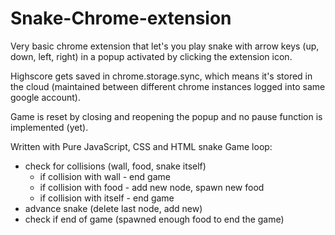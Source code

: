 # Snake-Chrome-extension

Very basic chrome extension that let's you play snake with arrow keys (up, down, left, right) in a popup activated by clicking the extension icon.

Highscore gets saved in chrome.storage.sync, which means it's stored in the cloud (maintained between different chrome instances logged into same google account). 

Game is reset by closing and reopening the popup and no pause function is implemented (yet).

Written with Pure JavaScript, CSS and HTML snake
Game loop:
- check for collisions (wall, food, snake itself)
  - if collision with wall - end game
  - if collision with food - add new node, spawn new food
  - if collision with itself - end game
- advance snake (delete last node, add new)
- check if end of game (spawned enough food to end the game)
